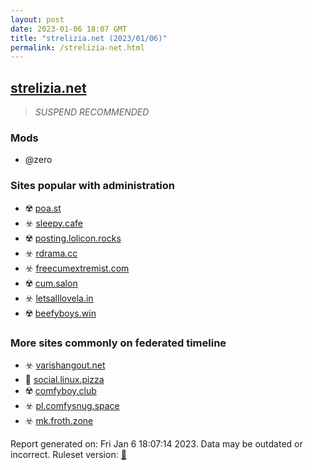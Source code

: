 ```yaml
---
layout: post
date: 2023-01-06 18:07 GMT
title: "strelizia.net (2023/01/06)"
permalink: /strelizia-net.html
---
```



## [strelizia.net](https://strelizia.net)

> *SUSPEND RECOMMENDED*

### Mods
 * @zero

### Sites popular with administration

* ☢️ [poa.st](/poa-st.html)
* ☣️ [sleepy.cafe](/sleepy-cafe.html)
* ☢️ [posting.lolicon.rocks](/posting-lolicon-rocks.html)
* ☣️ [rdrama.cc](/rdrama-cc.html)
* ☣️ [freecumextremist.com](/freecumextremist-com.html)
* ☢️ [cum.salon](/cum-salon.html)
* ☣️ [letsalllovela.in](/letsalllovela-in.html)
* ☢️ [beefyboys.win](/beefyboys-win.html)

### More sites commonly on federated timeline

* ☣️ [varishangout.net](/varishangout-net.html)
* 🐘 [social.linux.pizza](/social-linux-pizza.html)
* ☢️ [comfyboy.club](/comfyboy-club.html)
* ☣️ [pl.comfysnug.space](/pl-comfysnug-space.html)
* ☣️ [mk.froth.zone](/mk-froth-zone.html)

Report generated on: Fri Jan  6 18:07:14 2023. Data may be outdated or incorrect.
Ruleset version: [🏀](/version-basketball)
